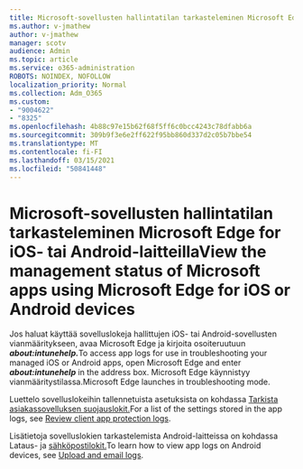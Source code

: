 ```yaml
---
title: Microsoft-sovellusten hallintatilan tarkasteleminen Microsoft Edge for iOS- tai Android-laitteilla
ms.author: v-jmathew
author: v-jmathew
manager: scotv
audience: Admin
ms.topic: article
ms.service: o365-administration
ROBOTS: NOINDEX, NOFOLLOW
localization_priority: Normal
ms.collection: Adm_O365
ms.custom:
- "9004622"
- "8325"
ms.openlocfilehash: 4b88c97e15b62f68f5ff6c0bcc4243c78dfabb6a
ms.sourcegitcommit: 309b9f3e6e2ff622f95bb860d337d2c05b7bbe54
ms.translationtype: MT
ms.contentlocale: fi-FI
ms.lasthandoff: 03/15/2021
ms.locfileid: "50841448"
---
```

# <a name="view-the-management-status-of-microsoft-apps-using-microsoft-edge-for-ios-or-android-devices"></a><span data-ttu-id="d6414-102">Microsoft-sovellusten hallintatilan tarkasteleminen Microsoft Edge for iOS- tai Android-laitteilla</span><span class="sxs-lookup"><span data-stu-id="d6414-102">View the management status of Microsoft apps using Microsoft Edge for iOS or Android devices</span></span>

<span data-ttu-id="d6414-103">Jos haluat käyttää sovelluslokeja hallittujen iOS- tai Android-sovellusten vianmääritykseen, avaa Microsoft Edge ja kirjoita osoiteruutuun ***about:intunehelp.***</span><span class="sxs-lookup"><span data-stu-id="d6414-103">To access app logs for use in troubleshooting your managed iOS or Android apps, open Microsoft Edge and enter ***about:intunehelp*** in the address box.</span></span> <span data-ttu-id="d6414-104">Microsoft Edge käynnistyy vianmääritystilassa.</span><span class="sxs-lookup"><span data-stu-id="d6414-104">Microsoft Edge launches in troubleshooting mode.</span></span>

<span data-ttu-id="d6414-105">Luettelo sovelluslokeihin tallennetuista asetuksista on kohdassa [Tarkista asiakassovelluksen suojauslokit.](https://go.microsoft.com/fwlink/?linkid=2141401)</span><span class="sxs-lookup"><span data-stu-id="d6414-105">For a list of the settings stored in the app logs, see [Review client app protection logs](https://go.microsoft.com/fwlink/?linkid=2141401).</span></span>

<span data-ttu-id="d6414-106">Lisätietoja sovelluslokien tarkastelemista Android-laitteissa on kohdassa Lataus- ja [sähköpostilokit.](https://go.microsoft.com/fwlink/?linkid=2141408)</span><span class="sxs-lookup"><span data-stu-id="d6414-106">To learn how to view app logs on Android devices, see [Upload and email logs](https://go.microsoft.com/fwlink/?linkid=2141408).</span></span>
